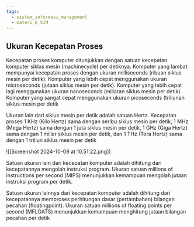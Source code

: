 ```yaml
---
tags:
  - sistem_informasi_management
  - materi_6_SIM
---
```

## Ukuran Kecepatan Proses

Kecepatan proses komputer ditunjukkan dengan satuan kecepatan komputer siklus mesin (machinecycle) per detiknya. Komputer yang lambat mempunyai kecepatan proses dengan ukuran milliseconds (ribuan siklus mesin per detik). Komputer yang lebih cepat menggunakan ukuran microseconds (jutaan siklus mesin per detik). Komputer yang lebih cepat lagi menggunakan ukuran nanoseconds (miliaran siklus mesin per detik). Komputer yang sangat cepat menggunakan ukuran picoseconds (triliunan siklus mesin per detik

Ukuran lain dari siklus mesin per detik adalah satuan Hertz. Kecepatan proses 1 KHz (Kilo Hertz) sama dengan seribu siklus mesin per detik, 1 MHz (Mega Hertz) sama dengan 1 juta siklus mesin per detik, 1 GHz (Giga Hertz) sama dengan 1 miliar siklus mesin per detik, dan 1 THz (Tera Hertz) sama dengan 1 triliun siklus mesin per detik

![[Screenshot 2024-10-09 at 10.51.22.png]]

Satuan ukuran lain dari kecepatan komputer adalah dihitung dari kecepatannya mengolah instruksi program. Ukuran satuan millions of instructions per second (MIPS) menunjukkan kemampuan mengolah jutaan instruksi program per detik. 

Satuan ukuran lainnya dari kecepatan komputer adalah dihitung dari kecepatannya memproses perhitungan dasar (pertambahan) bilangan pecahan (floatingpoint). Ukuran satuan millions of floating points per second (MFLOATS) menunjukkan kemampuan menghitung jutaan bilangan pecahan per detik